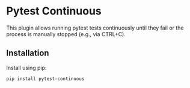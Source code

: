 # Pytest Continuous

This plugin allows running pytest tests continuously until they fail or the process is manually stopped (e.g., via CTRL+C).

## Installation

Install using pip:

```bash
pip install pytest-continuous
